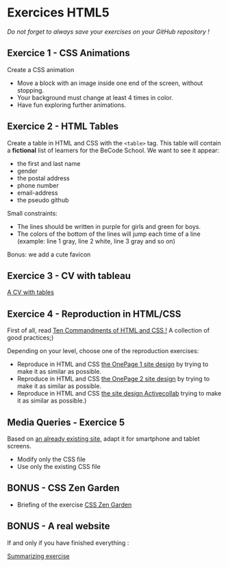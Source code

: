 # Exercices HTML5
*Do not forget to always save your exercises on your GitHub repository !*

## Exercice 1 - CSS Animations

Create a CSS animation
- Move a block with an image inside one end of the screen, without stopping.
- Your background must change at least 4 times in color.
- Have fun exploring further animations.

## Exercice 2 - HTML Tables

Create a table in HTML and CSS with the `<table>` tag.
This table will contain a **fictional** list of learners for the BeCode School. We want to see it appear:
- the first and last name
- gender
- the postal address
- phone number
- email-address
- the pseudo github

Small constraints:
- The lines should be written in purple for girls and green for boys.
- The colors of the bottom of the lines will jump each time of a line (example: line 1 gray, line 2 white, line 3 gray and so on)

Bonus: we add a cute favicon

## Exercice 3 - CV with tableau

[A CV with tables](Training-table-en.md)

## Exercice 4 - Reproduction in HTML/CSS

First of all, read [Ten Commandments of HTML and CSS !](Ten-Commandments-of-HTML-and-CSS-EN.md)
A collection of good practices;)

Depending on your level, choose one of the reproduction exercises:
- Reproduce in HTML and CSS [the OnePage 1 site design](onepager-1.jpg) by trying to make it as similar as possible.
- Reproduce in HTML and CSS [the OnePage 2 site design](onepager-2.png) by trying to make it as similar as possible.
- Reproduce in HTML and CSS [the site design Activecollab](capture-fullpage.png) trying to make it as similar as possible.)

## Media Queries - Exercice 5

Based on [an already existing site](exo-respons.zip), adapt it for smartphone and tablet screens.
- Modify only the CSS file
- Use only the existing CSS file

## BONUS - CSS Zen Garden

- Briefing of the exercise [CSS Zen Garden](CSSZenGarden-en.md)

## BONUS - A real website

If and only if you have finished everything :

[Summarizing exercise](Training-recap-en.md)
